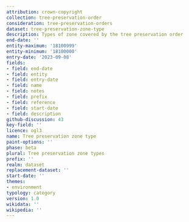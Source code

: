 ```yaml
---
attribution: crown-copyright
collection: tree-preservation-order
consideration: tree-preservation-orders
dataset: tree-preservation-zone-type
description: Types of zone covered by the tree preservation order
end-date: ''
entity-maximum: '18100999'
entity-minimum: '18100000'
entry-date: '2023-09-08'
fields:
- field: end-date
- field: entity
- field: entry-date
- field: name
- field: notes
- field: prefix
- field: reference
- field: start-date
- field: description
github-discussion: 43
key-field: ''
licence: ogl3
name: Tree preservation zone type
paint-options: ''
phase: beta
plural: Tree preservation zone types
prefix: ''
realm: dataset
replacement-dataset: ''
start-date: ''
themes:
- environment
typology: category
version: 1.0
wikidata: ''
wikipedia: ''
---
```


